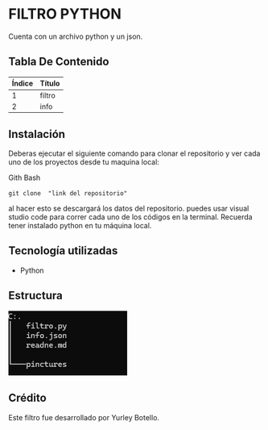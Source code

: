 
# FILTRO PYTHON
 
Cuenta con un archivo python y un json.

## Tabla De Contenido
| Índice | Título |
|--|------|
| 1 | filtro | 
| 2 | info |


## Instalación
 Deberas ejecutar el siguiente comando para clonar el repositorio y ver cada uno de los proyectos  desde tu maquina local:
 
Gith Bash

~~~ 
git clone  "link del repositorio"
~~~
al hacer esto se descargará  los datos del repositorio. puedes usar visual studio code para correr cada uno de los códigos en la terminal.
Recuerda tener instalado python en tu máquina local.

 ## Tecnología utilizadas

+ Python

## Estructura 
![alt text](pinctures/image.png)
## Crédito 
Este filtro fue desarrollado por Yurley Botello.
